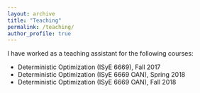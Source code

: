 ```yaml
---
layout: archive
title: "Teaching"
permalink: /teaching/
author_profile: true
---
```


I have worked as a teaching assistant for the following courses:
* Deterministic Optimization (ISyE 6669), Fall 2017
* Deterministic Optimization (ISyE 6669 OAN), Spring 2018
* Deterministic Optimization (ISyE 6669 OAN), Fall 2018
